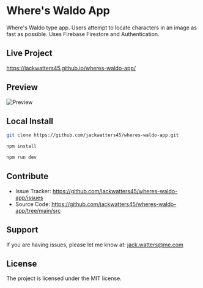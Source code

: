 # Where's Waldo App

Where's Waldo type app. Users attempt to locate characters in an image as fast as possible. Uses Firebase Firestore and Authentication.

## Live Project

<https://jackwatters45.github.io/wheres-waldo-app/>

## Preview

![Preview](https://res.cloudinary.com/drheg5d7j/image/upload/v1704336771/jackwatters45.github.io_wheres-waldo-app__wbnfx1.webp)

## Local Install

```zsh
git clone https://github.com/jackwatters45/wheres-waldo-app.git

npm install

npm run dev
```

## Contribute

- Issue Tracker: <https://github.com/jackwatters45/wheres-waldo-app/issues>
- Source Code: <https://github.com/jackwatters45/wheres-waldo-app/tree/main/src>

## Support

If you are having issues, please let me know at: <jack.watters@me.com>

## License

The project is licensed under the MIT license.
